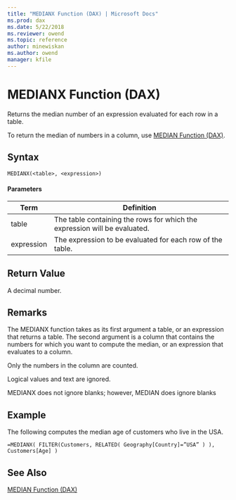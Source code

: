 ```yaml
---
title: "MEDIANX Function (DAX) | Microsoft Docs"
ms.prod: dax
ms.date: 5/22/2018
ms.reviewer: owend
ms.topic: reference
author: minewiskan
ms.author: owend
manager: kfile
---
```

# MEDIANX Function (DAX)
  
Returns the median number of an expression evaluated for each row in a table.  
  
To return the median of numbers in a column, use [MEDIAN Function &#40;DAX&#41;](median-function-dax.md).  
  
## Syntax  
  
```  
MEDIANX(<table>, <expression>)  
```  
  
#### Parameters  
  
|Term|Definition|  
|--------|--------------|  
|table|The table containing the rows for which the expression will be evaluated.|  
|expression|The expression to be evaluated for each row of the table.|  
  
## Return Value  
A decimal number.  
  
## Remarks  
The MEDIANX function takes as its first argument a table, or an expression that returns a table. The second argument is a column that contains the numbers for which you want to compute the median, or an expression that evaluates to a column.  
  
Only the numbers in the column are counted. 

Logical values and text are ignored.

MEDIANX does not ignore blanks; however, MEDIAN does ignore blanks  
  
## Example  
The following computes the median age of customers who live in the USA.  
  
```  
=MEDIANX( FILTER(Customers, RELATED( Geography[Country]=”USA” ) ), Customers[Age] )  
```  
  
## See Also  
[MEDIAN Function &#40;DAX&#41;](median-function-dax.md)  
  
